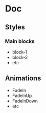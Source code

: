 # Doc

## Styles

### Main blocks
 * block-1
 * block-2
 * etc

## Animations
 * FadeIn
 * FadeInUp
 * FadeInDown
 * etc